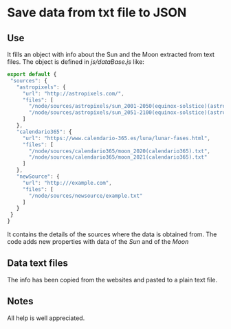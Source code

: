 # Save data from txt file to JSON
## Use
 It fills an object with info about the Sun and the Moon extracted from text files.
 The object is defined in _js/dataBase.js_ like:
 ```js
 export default {
  "sources": {
    "astropixels": {
      "url": "http://astropixels.com/",
      "files": [
        "/node/sources/astropixels/sun_2001-2050(equinox-solstice)(astropixels).txt",
        "/node/sources/astropixels/sun_2051-2100(equinox-solstice)(astropixels).txt"
      ]
    },
    "calendario365": {
      "url": "https://www.calendario-365.es/luna/lunar-fases.html",
      "files": [
        "/node/sources/calendario365/moon_2020(calendario365).txt",
        "/node/sources/calendario365/moon_2021(calendario365).txt"
      ]
    },
    "newSource": {
      "url": "http:///example.com",
      "files": [
        "/node/sources/newsource/example.txt"
      ]
    }
  }
}
```
It contains the details of the sources where the data is obtained from.
The code adds new properties with data of the _Sun_ and of the _Moon_
## Data text files
The info has been copied from the websites and pasted to a plain text file.
## Notes
All help is well appreciated.
